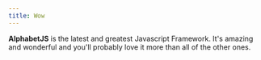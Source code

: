 ```yaml
---
title: Wow
---
```


**AlphabetJS** is the latest and greatest Javascript Framework. It's
amazing and wonderful and you'll probably love it more than all of the
other ones.
